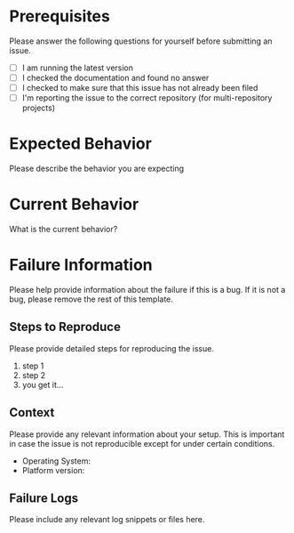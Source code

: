 # Prerequisites

Please answer the following questions for yourself before submitting an issue. 

- [ ] I am running the latest version
- [ ] I checked the documentation and found no answer
- [ ] I checked to make sure that this issue has not already been filed
- [ ] I'm reporting the issue to the correct repository (for multi-repository projects)

# Expected Behavior

Please describe the behavior you are expecting

# Current Behavior

What is the current behavior?

# Failure Information

Please help provide information about the failure if this is a bug. If it is not a bug, please remove the rest of this template.

## Steps to Reproduce

Please provide detailed steps for reproducing the issue.

1. step 1
2. step 2
3. you get it...

## Context

Please provide any relevant information about your setup. This is important in case the issue is not reproducible except for under certain conditions.
* Operating System:
* Platform version:

## Failure Logs

Please include any relevant log snippets or files here.

